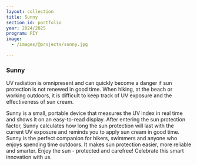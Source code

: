 ```yaml
---
layout: collection
title: Sunny
section_id: portfolio
year: 2024/2025
program: PIY
image:
  - /images/@projects/sunny.jpg

---
```


### **Sunny** 

UV radiation is omnipresent and can quickly become a danger if sun protection is not renewed in good time. When hiking, at the beach or working outdoors, it is difficult to keep track of UV exposure and the effectiveness of sun cream.

Sunny is a small, portable device that measures the UV index in real time and shows it on an easy-to-read display. After entering the sun protection factor, Sunny calculates how long the sun protection will last with the current UV exposure and reminds you to apply sun cream in good time. Sunny is the perfect companion for hikers, swimmers and anyone who enjoys spending time outdoors. It makes sun protection easier, more reliable and smarter.
Enjoy the sun - protected and carefree! Celebrate this smart innovation with us.
